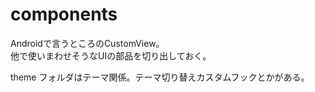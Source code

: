 # components
Androidで言うところのCustomView。  
他で使いまわせそうなUIの部品を切り出しておく。

theme フォルダはテーマ関係。テーマ切り替えカスタムフックとかがある。